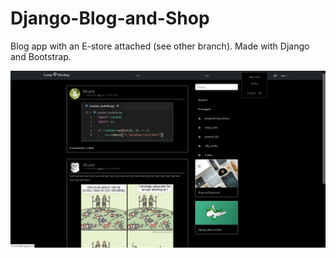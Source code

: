 # Django-Blog-and-Shop
Blog app with an E-store attached (see other branch). Made with Django and Bootstrap.

![alt](./media/screenshot.jpg)
